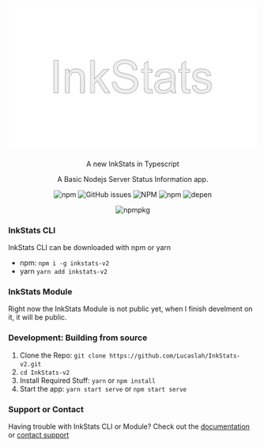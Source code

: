 <h1 align="center">
<img alt="npm" src="8F2D7C6C-A2B5-4D0D-AACA-1719AD9BB1AF.jpeg">
</h1>

<p align="center">
  A new InkStats in Typescript
</p>
<p align="center">
  A Basic Nodejs Server Status Information app.
  </p>
<p align="center">
  <img alt="npm" src="https://img.shields.io/npm/v/inkstats-v2">
  <img alt="GitHub issues" src="https://img.shields.io/github/issues/lucaslah/inkstats-v2">
  <img alt="NPM" src="https://img.shields.io/npm/l/inkstats-v2">
  <img alt="npm" src="https://img.shields.io/npm/dw/inkstats-v2">
  <img alt="depen" src="https://david-dm.org/Lucaslah/inkstats-v2.svg">
  </p>
  <p align="center">
  <img alt="npmpkg" src="https://nodei.co/npm/inkstats-v2.png" herf="https://npmjs.org/package/inkstats-v2">
  </p>

### InkStats CLI

InkStats CLI can be downloaded with npm or yarn

- npm: `npm i -g inkstats-v2`
- yarn `yarn add inkstats-v2`

### InkStats Module

Right now the InkStats Module is not public yet, when I finish develment on it, it will be public.

### Development: Building from source
1. Clone the Repo: `git clone https://github.com/Lucaslah/InkStats-v2.git`
2. `cd InkStats-v2`
3. Install Required Stuff: `yarn` or `npm install`
4. Start the app: `yarn start serve` or `npm start serve`

### Support or Contact

Having trouble with InkStats CLI or Module? Check out the [documentation](https://readthedocs.org/projects/inkstatus-v2/) or [contact support](https://example.com)

